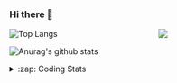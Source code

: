 ### Hi there 👋

<!--
**tao8687/tao8687** is a ✨ _special_ ✨ repository because its `README.md` (this file) appears on your GitHub profile.

Here are some ideas to get you started:

- 🔭 I’m currently working on ...
- 🌱 I’m currently learning ...
- 👯 I’m looking to collaborate on ...
- 🤔 I’m looking for help with ...
- 💬 Ask me about ...
- 📫 How to reach me: ...
- 😄 Pronouns: ...
- ⚡ Fun fact: ...
-->

<img align='right' src="https://media.giphy.com/media/M9gbBd9nbDrOTu1Mqx/giphy.gif" width="240">

  
![Top Langs](https://github-readme-stats.vercel.app/api/top-langs/?username=tao8687&layout=compact&title_color=23238E&text_color=A67D3D)

![Anurag's github stats](https://github-readme-stats.vercel.app/api?username=tao8687&show_icons=true&&text_color=A67D3D&title_color=23238E&show_icons=false&count_private=true&hide=stars)

<details>
  <summary>:zap: Coding Stats</summary>
  <br>
    
<!--START_SECTION:waka-->
![Code Time](http://img.shields.io/badge/Code%20Time-2%2C001%20hrs%2050%20mins-blue)

![Profile Views](http://img.shields.io/badge/Profile%20Views-0-blue)

**🐱 My GitHub Data** 

> 📦 1.5 MB Used in GitHub's Storage 
 > 
> 🏆 136 Contributions in the Year 2025
 > 
> 🚫 Not Opted to Hire
 > 
> 📜 63 Public Repositories 
 > 
> 🔑 24 Private Repositories 
 > 
**I'm an Early 🐤** 

```text
🌞 Morning                1738 commits        ██████████████████████░░░   89.08 % 
🌆 Daytime                90 commits          █░░░░░░░░░░░░░░░░░░░░░░░░   04.61 % 
🌃 Evening                119 commits         ██░░░░░░░░░░░░░░░░░░░░░░░   06.10 % 
🌙 Night                  4 commits           ░░░░░░░░░░░░░░░░░░░░░░░░░   00.21 % 
```
📅 **I'm Most Productive on Wednesday** 

```text
Monday                   280 commits         ████░░░░░░░░░░░░░░░░░░░░░   14.35 % 
Tuesday                  266 commits         ███░░░░░░░░░░░░░░░░░░░░░░   13.63 % 
Wednesday                337 commits         ████░░░░░░░░░░░░░░░░░░░░░   17.27 % 
Thursday                 261 commits         ███░░░░░░░░░░░░░░░░░░░░░░   13.38 % 
Friday                   276 commits         ████░░░░░░░░░░░░░░░░░░░░░   14.15 % 
Saturday                 270 commits         ███░░░░░░░░░░░░░░░░░░░░░░   13.84 % 
Sunday                   261 commits         ███░░░░░░░░░░░░░░░░░░░░░░   13.38 % 
```


📊 **This Week I Spent My Time On** 

```text
🕑︎ Time Zone: Asia/Shanghai

💬 Programming Languages: 
C                        3 hrs 53 mins       ████████░░░░░░░░░░░░░░░░░   32.45 % 
Makefile                 3 hrs 47 mins       ████████░░░░░░░░░░░░░░░░░   31.67 % 
Linker Script            52 mins             ██░░░░░░░░░░░░░░░░░░░░░░░   07.25 % 
C++                      37 mins             █░░░░░░░░░░░░░░░░░░░░░░░░   05.21 % 
Text                     36 mins             █░░░░░░░░░░░░░░░░░░░░░░░░   05.11 % 

🔥 Editors: 
Cursor                   9 hrs 44 mins       ████████████████████░░░░░   81.17 % 
VS Code                  2 hrs 15 mins       █████░░░░░░░░░░░░░░░░░░░░   18.83 % 

🐱‍💻 Projects: 
OpenCTR_H60V32_R20_1024_V4 hrs 29 mins       █████████░░░░░░░░░░░░░░░░   37.38 % 
OpenCTR_H60V31_Basis_Demo3 hrs 49 mins       ████████░░░░░░░░░░░░░░░░░   31.94 % 
OpenCTR_H60V31_Basis_Demo1 hr 6 mins         ██░░░░░░░░░░░░░░░░░░░░░░░   09.26 % 
src                      40 mins             █░░░░░░░░░░░░░░░░░░░░░░░░   05.62 % 
andino                   27 mins             █░░░░░░░░░░░░░░░░░░░░░░░░   03.83 % 

💻 Operating System: 
Linux                    11 hrs 59 mins      █████████████████████████   100.00 % 
```

**I Mostly Code in C++** 

```text
C++                      11 repos            ████████░░░░░░░░░░░░░░░░░   33.33 % 
Python                   8 repos             ██████░░░░░░░░░░░░░░░░░░░   24.24 % 
JavaScript               2 repos             ██░░░░░░░░░░░░░░░░░░░░░░░   06.06 % 
Batchfile                1 repo              █░░░░░░░░░░░░░░░░░░░░░░░░   03.03 % 
HTML                     1 repo              █░░░░░░░░░░░░░░░░░░░░░░░░   03.03 % 
```



**Timeline**

![Lines of Code chart](https://raw.githubusercontent.com/tao8687/tao8687/master/assets/bar_graph.png)


 Last Updated on 15/05/2025 01:52:24 UTC
<!--END_SECTION:waka-->
</details>
